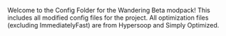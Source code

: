 Welcome to the Config Folder for the Wandering Beta modpack! This includes all modified config files for the project. All optimization files (excluding ImmediatelyFast) are from Hypersoop and Simply Optimized.
